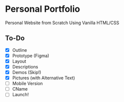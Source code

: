 # Personal Portfolio

Personal Website from Scratch Using Vanilla HTML/CSS

## To-Do

- [x] Outline
- [x] Prototype (Figma)
- [x] Layout
- [x] Descriptions
- [x] Demos (Skip!)
- [x] Pictures (with Alternative Text)
- [ ] Mobile Version
- [ ] CName
- [ ] Launch!
